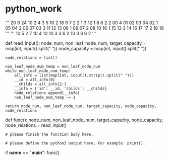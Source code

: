 # python_work
'''
20 9 24
10 2 4 3 5 10 2 18 9 7 2 2 1 3 12 1 8 6 2 2
00 4 01 02 03 04
02 1 05
04 2 06 07
03 3 11 12 13
06 1 09
07 2 08 10
16 1 15
13 3 14 16 17
17 2 18 19
'''
'''
10 5 2 7
10 4 10
10 3 3 6 2 
10 3 3 6 2
'''

def read_input():
    node_num, non_leaf_node_num, target_capacity = map(int, input().split(" "))
    node_capacity = map(int, input().split(" "))

    node_relations = list()

    non_leaf_node_num_temp = non_leaf_node_num
    while non_leaf_node_num_temp:
        all_info = list(map(int, input().strip().split(" ")))
        __id = all_info[0]
        __childs = all_info[2:]
        __info = {'id': __id, 'childs': __childs}
        node_relations.append(__info)
        non_leaf_node_num_temp -= 1

    return node_num, non_leaf_node_num, target_capacity, node_capacity, node_relations


def func():
    node_num, non_leaf_node_num, target_capacity, node_capacity, node_relations = read_input()

    # please finish the function body here.

    # please define the python3 output here. For example: print().


if __name__ == "__main__":
    func()
